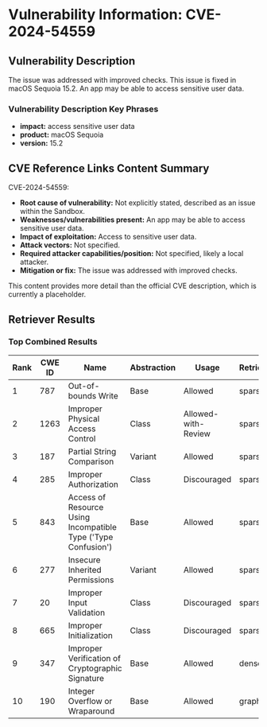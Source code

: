 # Vulnerability Information: CVE-2024-54559

## Vulnerability Description
The issue was addressed with improved checks. This issue is fixed in macOS Sequoia 15.2. An app may be able to access sensitive user data.

### Vulnerability Description Key Phrases
- **impact:** access sensitive user data
- **product:** macOS Sequoia
- **version:** 15.2

## CVE Reference Links Content Summary
CVE-2024-54559:

* **Root cause of vulnerability:** Not explicitly stated, described as an issue within the Sandbox.
* **Weaknesses/vulnerabilities present:** An app may be able to access sensitive user data.
* **Impact of exploitation:** Access to sensitive user data.
* **Attack vectors:** Not specified.
* **Required attacker capabilities/position:** Not specified, likely a local attacker.
* **Mitigation or fix:** The issue was addressed with improved checks.

This content provides more detail than the official CVE description, which is currently a placeholder.

## Retriever Results

### Top Combined Results

| Rank | CWE ID | Name | Abstraction | Usage  | Retrievers | Individual Scores |
|------|--------|------|-------------|-------|------------|-------------------|
| 1 | 787 | Out-of-bounds Write | Base | Allowed | sparse | 0.060 |
| 2 | 1263 | Improper Physical Access Control | Class | Allowed-with-Review | sparse | 0.059 |
| 3 | 187 | Partial String Comparison | Variant | Allowed | sparse | 0.056 |
| 4 | 285 | Improper Authorization | Class | Discouraged | sparse | 0.055 |
| 5 | 843 | Access of Resource Using Incompatible Type ('Type Confusion') | Base | Allowed | sparse | 0.054 |
| 6 | 277 | Insecure Inherited Permissions | Variant | Allowed | sparse | 0.053 |
| 7 | 20 | Improper Input Validation | Class | Discouraged | sparse | 0.053 |
| 8 | 665 | Improper Initialization | Class | Discouraged | sparse | 0.053 |
| 9 | 347 | Improper Verification of Cryptographic Signature | Base | Allowed | dense | 0.498 |
| 10 | 190 | Integer Overflow or Wraparound | Base | Allowed | graph | 0.002 |

